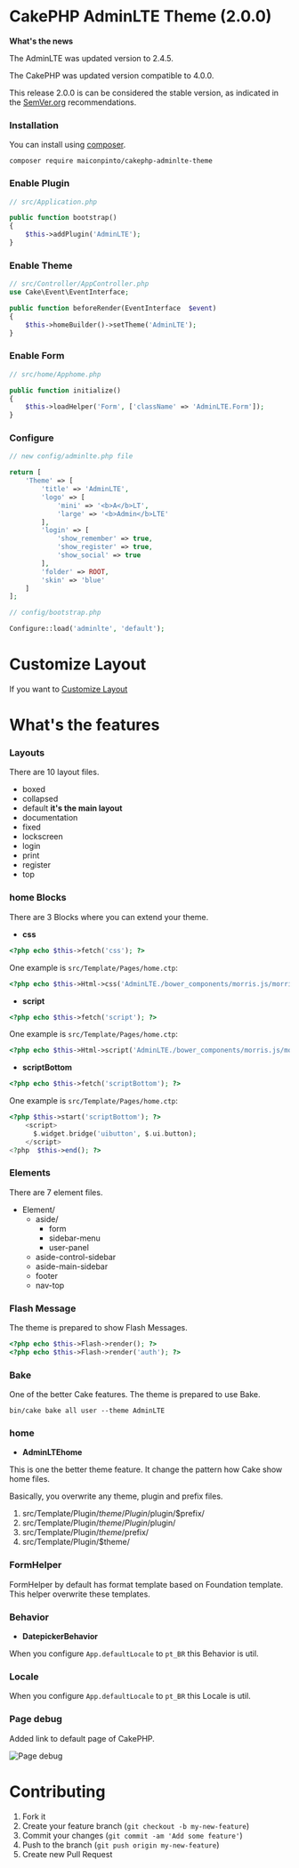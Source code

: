 # CakePHP AdminLTE Theme (2.0.0)

**What's the news**

The AdminLTE was updated version to 2.4.5.

The CakePHP was updated version compatible to 4.0.0.

This release 2.0.0 is can be considered the stable version, as indicated in the [SemVer.org](https://semver.org/) recommendations.

### Installation

You can install using [composer](http://getcomposer.org).

```
composer require maiconpinto/cakephp-adminlte-theme
```

### Enable Plugin

```php
// src/Application.php

public function bootstrap()
{
    $this->addPlugin('AdminLTE');
}
```

### Enable Theme

```php
// src/Controller/AppController.php
use Cake\Event\EventInterface;

public function beforeRender(EventInterface  $event)
{
    $this->homeBuilder()->setTheme('AdminLTE');
}
```

### Enable Form

```php
// src/home/Apphome.php

public function initialize()
{
    $this->loadHelper('Form', ['className' => 'AdminLTE.Form']);
}
```

### Configure

```php
// new config/adminlte.php file

return [
    'Theme' => [
        'title' => 'AdminLTE',
        'logo' => [
            'mini' => '<b>A</b>LT',
            'large' => '<b>Admin</b>LTE'
        ],
        'login' => [
            'show_remember' => true,
            'show_register' => true,
            'show_social' => true
        ],
        'folder' => ROOT,
        'skin' => 'blue'
    ]
];

// config/bootstrap.php

Configure::load('adminlte', 'default');
```

# Customize Layout

If you want to [Customize Layout](https://github.com/maiconpinto/cakephp-adminlte-theme/wiki/Customize-Layout)

# What's the features

### Layouts

There are 10 layout files.

- boxed
- collapsed
- default **it's the main layout**
- documentation
- fixed
- lockscreen
- login
- print
- register
- top

### home Blocks

There are 3 Blocks where you can extend your theme.

- **css**

```php
<?php echo $this->fetch('css'); ?>
```

One example is `src/Template/Pages/home.ctp`:

```php
<?php echo $this->Html->css('AdminLTE./bower_components/morris.js/morris', ['block' => 'css']); ?>
```

- **script**

```php
<?php echo $this->fetch('script'); ?>
```

One example is `src/Template/Pages/home.ctp`:

```php
<?php echo $this->Html->script('AdminLTE./bower_components/morris.js/morris.min', ['block' => 'script']); ?>
```

- **scriptBottom**

```php
<?php echo $this->fetch('scriptBottom'); ?>
```

One example is `src/Template/Pages/home.ctp`:

```php
<?php $this->start('scriptBottom'); ?>
    <script>
      $.widget.bridge('uibutton', $.ui.button);
    </script>
<?php  $this->end(); ?>
```

### Elements

There are 7 element files.

- Element/
    - aside/
        - form
        - sidebar-menu
        - user-panel
    - aside-control-sidebar
    - aside-main-sidebar
    - footer
    - nav-top

### Flash Message

The theme is prepared to show Flash Messages.

```php
<?php echo $this->Flash->render(); ?>
<?php echo $this->Flash->render('auth'); ?>
```

### Bake

One of the better Cake features. The theme is prepared to use Bake. 

```
bin/cake bake all user --theme AdminLTE
```

### home

- **AdminLTEhome**

This is one the better theme feature. It change the pattern how Cake show home files.

Basically, you overwrite any theme, plugin and prefix files.

1. src/Template/Plugin/$theme/Plugin/$plugin/$prefix/
2. src/Template/Plugin/$theme/Plugin/$plugin/
3. src/Template/Plugin/$theme/$prefix/
4. src/Template/Plugin/$theme/

### FormHelper

FormHelper by default has format template based on Foundation template. This helper overwrite these templates.

### Behavior

- **DatepickerBehavior**

When you configure `App.defaultLocale` to `pt_BR` this Behavior is util.

### Locale

When you configure `App.defaultLocale` to `pt_BR` this Locale is util.

### Page debug

Added link to default page of CakePHP.

![Page debug](docs/page-debug.png)

# Contributing

1. Fork it
2. Create your feature branch (`git checkout -b my-new-feature`)
3. Commit your changes (`git commit -am 'Add some feature'`)
4. Push to the branch (`git push origin my-new-feature`)
5. Create new Pull Request

